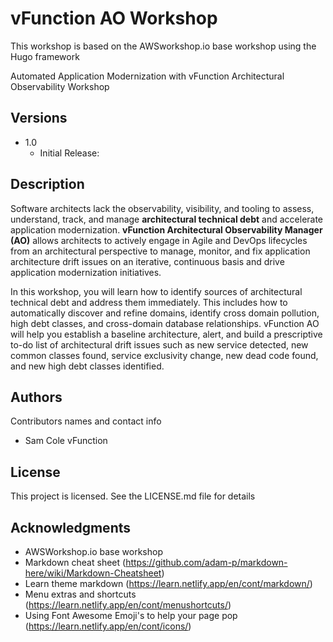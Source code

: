 # vFunction AO Workshop

This workshop is based on the AWSworkshop.io base workshop using the Hugo framework

Automated Application Modernization with vFunction Architectural Observability Workshop

## Versions
 * 1.0
    * Initial Release:
    


## Description

Software architects lack the observability, visibility, and tooling to assess, understand, track, and manage **architectural technical debt** and accelerate application modernization. **vFunction Architectural Observability Manager (AO)** allows architects to actively engage in Agile and DevOps lifecycles from an architectural perspective to manage, monitor, and fix application architecture drift issues on an iterative, continuous basis and drive application modernization initiatives. 

In this workshop, you will learn how to identify sources of architectural technical debt and address them immediately. This includes how to automatically discover and refine domains, identify cross domain pollution, high debt classes, and cross-domain database relationships. vFunction AO will help you establish a baseline architecture, alert, and build a prescriptive to-do list of architectural drift issues such as new service detected, new common classes found, service exclusivity change, new dead code found, and new high debt classes identified. 

## Authors

Contributors names and contact info

* Sam Cole vFunction

## License

This project is licensed. See the LICENSE.md file for details

## Acknowledgments
* AWSWorkshop.io base workshop 
* Markdown cheat sheet (https://github.com/adam-p/markdown-here/wiki/Markdown-Cheatsheet)
* Learn theme markdown (https://learn.netlify.app/en/cont/markdown/)
* Menu extras and shortcuts (https://learn.netlify.app/en/cont/menushortcuts/) 
* Using Font Awesome Emoji's to help your page pop (https://learn.netlify.app/en/cont/icons/)